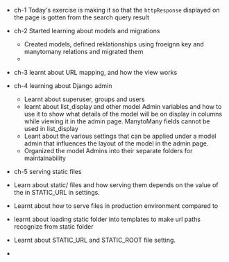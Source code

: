 - ch-1 Today's exercise is making it so that the `httpResponse` displayed on the page is gotten from the search query result

- ch-2 Started learning about models and migrations
  - Created models, defined reklationships using froeignn  key and manytomany relations and migrated them
  - 


- ch-3 learnt about URL mapping, and how the view works

- ch-4 learning about Django admin
  - Learnt about superuser, groups and users
  - learnt about list_display and other model Admin variables and how to use it to show what details of the model will be on display in columns while viewing it in the admin page. ManytoMany fields cannot be used in list_display
  - Leant about the various settings that can be applied under a model admin that influences the layout of the model in the admin page.
  - Organized the model Admins into their separate folders for maintainability  

- ch-5 serving static files
 - Learn about static/ files and how serving them depends on the value of the in STATIC_URL in settings.
 - Learnt about how to serve files in production environment compared to 
 - learnt about loading static folder into templates to make url paths recognize from static folder
 - Learnt about STATIC_URL and STATIC_ROOT file setting.
 -
